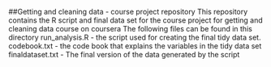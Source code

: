 ##Getting and cleaning data - course project repository
This repository contains the R script and final data set for the course project for getting and cleaning data course on coursera
The following files can be found in this directory
run_analysis.R - the script used for creating the final tidy data set.
codebook.txt - the code book that explains the variables in the tidy data set
finaldataset.txt - The final version of the data generated by the script
